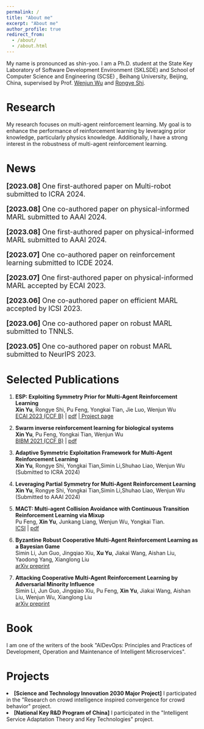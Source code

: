 ```yaml
---
permalink: /
title: "About me"
excerpt: "About me"
author_profile: true
redirect_from: 
  - /about/
  - /about.html
---
```


My name is pronounced as shin-yoo. I am a Ph.D. student at the State Key Laboratory of Software Development Environment (SKLSDE) and School of Computer Science and Engineering (SCSE) , Beihang University, Beijing, China, supervised by Prof. <a href="https://www.researchgate.net/profile/Wenjun-Wu-15">Wenjun Wu</a> and <a href="https://rongyeshi.github.io/">Rongye Shi</a>.

Research
======
My research focuses on multi-agent reinforcement learning. My goal is to enhance the performance of reinforcement learning by leveraging prior knowledge, particularly physics knowledge. Additionally, I have a strong interest in the robustness of multi-agent reinforcement learning.

News
======
<p style="font-size:18px"> <strong>[2023.08]</strong> One first-authored paper on Multi-robot submitted to ICRA 2024.</p>
<p style="font-size:18px"> <strong>[2023.08]</strong> One co-authored paper on physical-informed MARL submitted to AAAI 2024.</p>
<p style="font-size:18px"> <strong>[2023.08]</strong> One first-authored paper on physical-informed MARL submitted to AAAI 2024.</p>
<p style="font-size:18px"> <strong>[2023.07]</strong> One co-authored paper on reinforcement learning submitted to ICDE 2024.</p>
<p style="font-size:18px"> <strong>[2023.07]</strong> One first-authored paper on physical-informed MARL accepted by ECAI 2023.</p>
<p style="font-size:18px"> <strong>[2023.06]</strong> One co-authored paper on efficient MARL accepted by ICSI 2023.</p>
<p style="font-size:18px"> <strong>[2023.06]</strong> One co-authored paper on robust MARL submitted to TNNLS.</p>
<p style="font-size:18px"> <strong>[2023.05]</strong> One co-authored paper on robust MARL submitted to NeurIPS 2023.</p>


Selected Publications
======
1. **ESP: Exploiting Symmetry Prior for Multi-Agent
Reinforcement Learning** <br>**Xin Yu**, Rongye Shi, Pu Feng, Yongkai Tian, Jie Luo, Wenjun Wu <br><a href="https://ecai2023.eu/">ECAI 2023 (CCF B)</a> $\vert$ <a href="https://xinyu-site.github.io/esp-marl/pdf/esp.pdf">pdf</a> $\vert$<a href="https://xinyu-site.github.io/esp-marl"> Project page</a>
2. **Swarm inverse reinforcement learning for biological systems** <br>**Xin Yu**, Pu Feng, Yongkai Tian, Wenjun Wu<br><a href="https://ieeebibm.org/BIBM2021/">BIBM 2021 (CCF B)</a> $\vert$ <a href="../files/bibm.pdf">pdf</a> 
3. **Adaptive Symmetric Exploitation Framework for Multi-Agent Reinforcement Learning** <br>**Xin Yu**, Rongye Shi, Yongkai Tian,Simin Li,Shuhao Liao, Wenjun Wu (Submitted to ICRA 2024)
4. **Leveraging Partial Symmetry for Multi-Agent Reinforcement Learning** <br>**Xin Yu**, Rongye Shi, Yongkai Tian,Simin Li,Shuhao Liao, Wenjun Wu <br> (Submitted to AAAI 2024)

3. **MACT: Multi-agent Collision Avoidance with Continuous Transition Reinforcement Learning via Mixup** <br>Pu Feng, **Xin Yu**, Junkang Liang, Wenjun Wu, Yongkai Tian. <br><a href="https://link.springer.com/conference/swarm">ICSI</a> $\vert$ <a href="../files/icsi.pdf">pdf</a>
4. **Byzantine Robust Cooperative Multi-Agent Reinforcement Learning as a Bayesian Game** <br>Simin Li, Jun Guo, Jingqiao Xiu, **Xu Yu**, Jiakai Wang, Aishan Liu, Yaodong Yang, Xianglong Liu<br>
<a href="https://arxiv.org/pdf/2305.12872.pdf">arXiv preprint</a>
1. **Attacking Cooperative Multi-Agent Reinforcement Learning by Adversarial Minority Influence** <br>Simin Li, Jun Guo, Jingqiao Xiu, Pu Feng, **Xin Yu**, Jiakai Wang, Aishan Liu, Wenjun Wu, Xianglong Liu<br>
<a href="https://arxiv.org/pdf/2302.03322.pdf">arXiv preprint</a>

Book
======
I am one of the writers of the book "AIDevOps: Principles and Practices of Development, Operation and Maintenance of Intelligent Microservices".

Projects
======
  <li><strong>[Science and Technology Innovation 2030 Major Project]</strong> I participated in the "Research on crowd intelligence inspired convergence for crowd behavior" project.     
  </li>
  
  <li><strong>[National Key R&D Program of China]</strong> I participated in the "Intelligent Service Adaptation Theory and Key Technologies" project. 
</li>